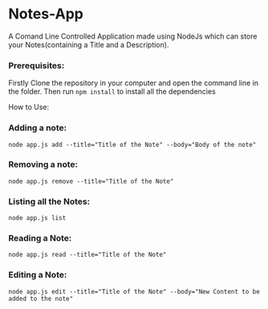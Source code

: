 # Notes-App
A Comand Line Controlled Application made using NodeJs which can store your Notes(containing a Title and a Description).

### Prerequisites: 
Firstly Clone the repository in your computer and open the command line in the folder.
Then run ```npm install``` to install all the dependencies

How to Use: 
### Adding a note: 
```node app.js add --title="Title of the Note" --body="Body of the note"```

### Removing a note:
```node app.js remove --title="Title of the Note"```

### Listing all the Notes: 
```node app.js list```

### Reading a Note: 
```node app.js read --title="Title of the Note"```

### Editing a Note: 
```node app.js edit --title="Title of the Note" --body="New Content to be added to the note"```
